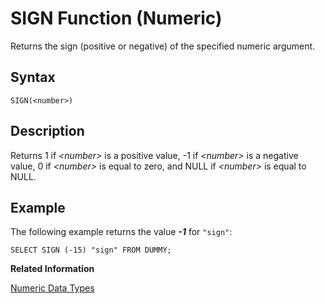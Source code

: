 <!-- loio20e788537519101487829d6ad0ba5244 -->

# SIGN Function \(Numeric\)

Returns the sign \(positive or negative\) of the specified numeric argument.



<a name="loio20e788537519101487829d6ad0ba5244__sql_function_sign_1sql_function_sign_syntax"/>

## Syntax

```
SIGN(<number>)
```



<a name="loio20e788537519101487829d6ad0ba5244__sql_function_sign_1sql_function_sign_description"/>

## Description

Returns 1 if *<number\>* is a positive value, -1 if *<number\>* is a negative value, 0 if *<number\>* is equal to zero, and NULL if *<number\>* is equal to NULL.



<a name="loio20e788537519101487829d6ad0ba5244__sql_function_sign_1sql_function_sign_examples"/>

## Example

The following example returns the value ***\-1*** for `"sign"`:

```
SELECT SIGN (-15) "sign" FROM DUMMY;
```

**Related Information**  


[Numeric Data Types](../numeric-data-types-4ee2f26.md "Numeric data types are used to store numeric information.")

